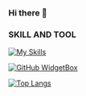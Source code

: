 ### Hi there 👋

### SKILL AND TOOL

[![My Skills](https://skillicons.dev/icons?i=js,ts,cs,dotnet,react,redux,nextjs,angular,vite,vitest,jest,materialui,tailwind,sass,bootstrap,vscode,git,github,azure,docker,figma,nodejs,npm,yarn,postgres,postman,rider,vscode&theme=dark)](https://skillicons.dev)

[![GitHub WidgetBox](https://github-widgetbox.vercel.app/api/profile?username=NontagornC&data=repositories,commits&theme=nautilus)](https://github.com/Jurredr/github-widgetbox)

[![Top Langs](https://github-readme-stats.vercel.app/api/top-langs/?username=NontagornC&layout=compact)](https://github.com/anuraghazra/github-readme-stats)



